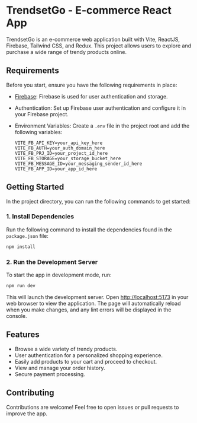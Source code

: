 
# TrendsetGo - E-commerce React App


TrendsetGo is an e-commerce web application built with Vite, ReactJS, Firebase, Tailwind CSS, and Redux.
This project allows users to explore and purchase a wide range of trendy products online.

## Requirements

Before you start, ensure you have the following requirements in place:

- [Firebase](https://firebase.google.com): Firebase is used for user authentication and storage.

- Authentication: Set up Firebase user authentication and configure it in your Firebase project.

- Environment Variables: Create a `.env` file in the project root and add the following variables:

  ```
  VITE_FB_API_KEY=your_api_key_here
  VITE_FB_AUTH=your_auth_domain_here
  VITE_FB_PRJ_ID=your_project_id_here
  VITE_FB_STORAGE=your_storage_bucket_here
  VITE_FB_MESSAGE_ID=your_messaging_sender_id_here
  VITE_FB_APP_ID=your_app_id_here
  ```

## Getting Started

In the project directory, you can run the following commands to get started:

### 1. Install Dependencies

Run the following command to install the dependencies found in the `package.json` file:

```bash
npm install
```

### 2. Run the Development Server

To start the app in development mode, run:

```bash
npm run dev
```

This will launch the development server. Open [http://localhost:5173](http://localhost:5173) in your web browser to view the application. 
The page will automatically reload when you make changes, and any lint errors will be displayed in the console.

## Features

- Browse a wide variety of trendy products.
- User authentication for a personalized shopping experience.
- Easily add products to your cart and proceed to checkout.
- View and manage your order history.
- Secure payment processing.

## Contributing

Contributions are welcome! Feel free to open issues or pull requests to improve the app.
